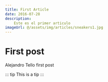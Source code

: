```yaml
---
title: First Article
date: 2016-07-28
description:
    Este es el primer articulo
imageUrl: @/assets/img/articles/sneakers1.jpg
---
```


# First post

Alejandro Tello first post

::: tip
This is a tip
:::

